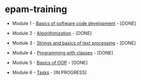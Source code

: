 # epam-training

- Module 1 - [Basics of software code development](https://github.com/cam1x/epam-training/tree/master/src/by/epam/course/basic) - [DONE]

- Module 2 - [Algorithmization](https://github.com/cam1x/epam-training/tree/master/src/by/epam/course/algotithmization) - [DONE]

- Module 3 - [Strings and basics of text processing](https://github.com/cam1x/epam-training/tree/master/src/by/epam/course/string) - [DONE]

- Module 4 - [Programming with classes](https://github.com/cam1x/epam-training/tree/master/src/by/epam/course/classprograming) - [DONE]

- Module 5 - [Basics of OOP](https://github.com/cam1x/epam-training/tree/master/src/by/epam/course/oopbasic) - [DONE]

- Module 6 - [Tasks](https://github.com/cam1x/epam-training/tree/master/src/by/epam/course/application) - [IN PROGRESS]
